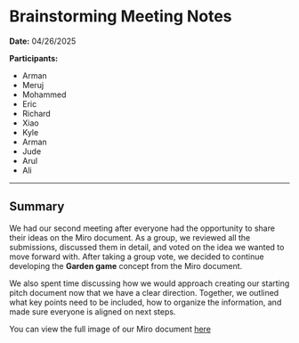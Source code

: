 # Brainstorming Meeting Notes

**Date:** 04/26/2025  

**Participants:** 
- Arman
- Meruj
- Mohammed
- Eric
- Richard
- Xiao
- Kyle
- Arman
- Jude
- Arul
- Ali

---
## Summary

We had our second meeting after everyone had the opportunity to share their ideas on the Miro document. As a group, we reviewed all the submissions, discussed them in detail, and voted on the idea we wanted to move forward with. After taking a group vote, we decided to continue developing the **Garden game** concept from the Miro document.

We also spent time discussing how we would approach creating our starting pitch document now that we have a clear direction. Together, we outlined what key points need to be included, how to organize the information, and made sure everyone is aligned on next steps.

You can view the full image of our Miro document [here](../specs/brainstorm/brainstorm.jpg)
